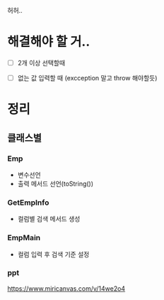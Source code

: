 
허허..

# 해결해야 할 거..
- [ ] 2개 이상 선택할때
- [ ] 없는 값 입력할 때 (excception 말고 throw 해야할듯)




# 정리
## 클래스별

### Emp
- 변수선언
- 출력 메서드 선언(toString()) 

### GetEmpInfo
- 컬럼별 검색 메서드 생성

### EmpMain
- 컬럼 입력 후 검색 기준 설정


### ppt
https://www.miricanvas.com/v/14we2o4
